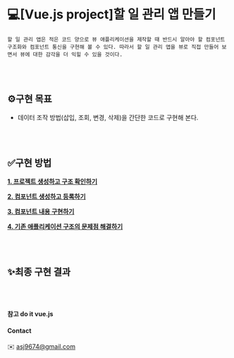 # 💻[Vue.js project]할 일 관리 앱 만들기
    할 일 관리 앱은 적은 코드 양으로 뷰 애플리케이션을 제작할 때 반드시 알아야 할 컴포넌트 구조화와 컴포넌트 통신을 구현해 볼 수 있다. 따라서 할 일 관리 앱을 뷰로 직접 만들어 보면서 뷰에 대한 감각을 더 익힐 수 있을 것이다.

<br><br>

## ⚙구현 목표
* 데이터 조작 방법(삽입, 조회, 변경, 삭제)을 간단한 코드로 구현해 본다.
 
<br><br>

## ✅구현 방법
  **[1. 프로젝트 생성하고 구조 확인하기](./markdown/step01.md)** 
  
  **[2. 컴포넌트 생성하고 등록하기](./markdown/step02.md)**
  
  **[3. 컴포넌트 내용 구현하기](./markdown/step03.md)**
  
  **[4. 기존 애플리케이션 구조의 문제점 해결하기](./markdown/step04.md)**


<br><br>

## ✨최종 구현 결과


<br><br>

#### 참고 do it vue.js 


#### Contact 
:envelope: asj9674@gmail.com

